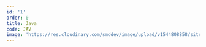 ```yaml
---
id: '1'
order: 0
title: Java
code: JAV
image: 'https://res.cloudinary.com/smddev/image/upload/v1544808858/site/tech/java.png'
---
```


